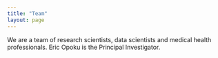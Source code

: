 ```yaml
---
title: "Team"
layout: page
---
```

We are a team of research scientists, data scientists and medical health professionals. Eric Opoku is the Principal Investigator.

